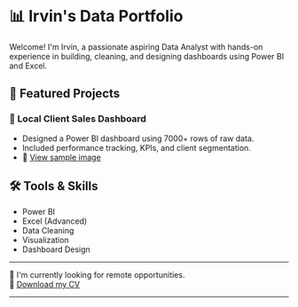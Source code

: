 # 📊 Irvin's Data Portfolio

Welcome! I'm Irvin, a passionate aspiring Data Analyst with hands-on experience in building, cleaning, and designing dashboards using Power BI and Excel.

## 💼 Featured Projects

### 🔹 Local Client Sales Dashboard
- Designed a Power BI dashboard using 7000+ rows of raw data.
- Included performance tracking, KPIs, and client segmentation.
- 🔗 [View sample image](https://drive.google.com/file/d/17YP-IpH5DR4Y0qutiBoe4S56eQbyYCse/view?usp=sharing)

## 🛠️ Tools & Skills
- Power BI
- Excel (Advanced)
- Data Cleaning
- Visualization
- Dashboard Design

---

💌 I'm currently looking for remote opportunities.  
📄 [Download my CV](https://drive.google.com/file/d/154tSUXWKbIm_BZ10fDUz7Sty8qeaMTVf/view?usp=sharing)

---
